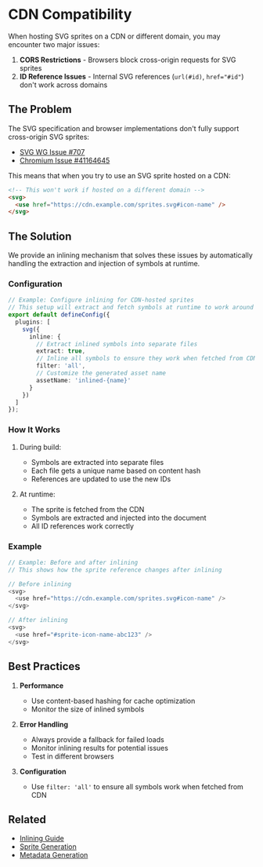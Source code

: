 # CDN Compatibility

When hosting SVG sprites on a CDN or different domain, you may encounter two major issues:

1. **CORS Restrictions** - Browsers block cross-origin requests for SVG sprites
2. **ID Reference Issues** - Internal SVG references (`url(#id)`, `href="#id"`) don't work across domains

## The Problem

The SVG specification and browser implementations don't fully support cross-origin SVG sprites:

- [SVG WG Issue #707](https://github.com/w3c/svgwg/issues/707#issuecomment-895914972)
- [Chromium Issue #41164645](https://issues.chromium.org/issues/41164645#comment15)

This means that when you try to use an SVG sprite hosted on a CDN:

```html
<!-- This won't work if hosted on a different domain -->
<svg>
  <use href="https://cdn.example.com/sprites.svg#icon-name" />
</svg>
```

## The Solution

We provide an inlining mechanism that solves these issues by automatically handling the extraction and injection of symbols at runtime.

### Configuration

```typescript
// Example: Configure inlining for CDN-hosted sprites
// This setup will extract and fetch symbols at runtime to work around CORS restrictions
export default defineConfig({
  plugins: [
    svg({
      inline: {
        // Extract inlined symbols into separate files
        extract: true,
        // Inline all symbols to ensure they work when fetched from CDN
        filter: 'all',
        // Customize the generated asset name
        assetName: 'inlined-{name}'
      }
    })
  ]
});
```

### How It Works

1. During build:

   - Symbols are extracted into separate files
   - Each file gets a unique name based on content hash
   - References are updated to use the new IDs

2. At runtime:
   - The sprite is fetched from the CDN
   - Symbols are extracted and injected into the document
   - All ID references work correctly

### Example

```typescript
// Example: Before and after inlining
// This shows how the sprite reference changes after inlining

// Before inlining
<svg>
  <use href="https://cdn.example.com/sprites.svg#icon-name" />
</svg>

// After inlining
<svg>
  <use href="#sprite-icon-name-abc123" />
</svg>
```

## Best Practices

1. **Performance**

   - Use content-based hashing for cache optimization
   - Monitor the size of inlined symbols

2. **Error Handling**

   - Always provide a fallback for failed loads
   - Monitor inlining results for potential issues
   - Test in different browsers

3. **Configuration**
   - Use `filter: 'all'` to ensure all symbols work when fetched from CDN

## Related

- [Inlining Guide](../inlining.md)
- [Sprite Generation](../api/features/sprite.md)
- [Metadata Generation](../metadata.md)

